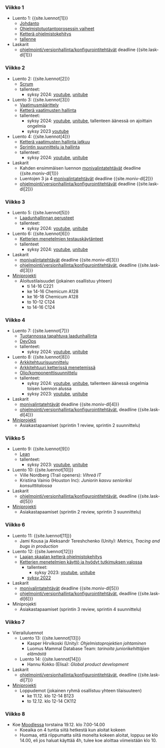 ### Viikko 1

- Luento 1: {{site.luennot[1]}}
  - [Johdanto](/osa0)
  - [Ohjelmistotuotantoprosessin vaiheet](/osa1#ohjelmistotuotanto-ja-sen-osa-alueet)
  - [Ketterä ohjelmistokehitys](/osa1#ketterä-ohjelmistokehitys)
  - [tallenne](https://youtu.be/9UaFvaRtTM0)
- Laskarit
  -  [ohjelmointi/versionhallinta/konfigurointitehtävät](/tehtavat1) deadline {{site.lask-dl[1]}}

### Viikko 2

- Luento 2: {{site.luennot[2]}}
  - [Scrum](/osa1#scrum)
  - tallenteet:
    - syksy 2024: [youtube](https://youtu.be/sg6O6jTGrzk), [unitube](https://www.helsinki.fi/fi/unitube/video/89ccc897-d9bc-4cc3-982d-83b19bf062cd)
- Luento 3: {{site.luennot[3]}}
  - [Vaatimusmäärittely](/osa2#vaatimusmäärittely)
  - [Ketterä vaatimusten hallinta](/osa2#user-story)
  - tallenteet:
    - syksy 2024: [youtube](https://youtu.be/lINfFEyKX_4), [unitube](https://www.helsinki.fi/fi/unitube/video/5782eba4-5b8a-4915-9715-ac7f43a40a2c), tallenteen äänessä on ajoittain ongelmia 
    - syksy 2023 [youtube](https://youtu.be/LoTkLUn-5c8)
- Luento 4: {{site.luennot[4]}}
  - [Ketterä vaatimusten hallinta jatkuu](/osa2#user-story)
  - [Sprintin suunnittelu ja hallinta](/osa2#sprintin-suunnittelu)
  - tallenteet:
    - syksy 2024: [youtube](https://youtu.be/3vl5CPBdvEg), [unitube](https://www.helsinki.fi/fi/unitube/video/ee76d6f6-7f54-4e0b-8cd5-82893765ce94)  
- Laskarit
  - Kahden ensimmäisen luennon <a href="{{site.stats_url}}/quiz/1">monivalintatehtävät</a> deadline {{site.moniv-dl[1]}}
  - Luentojen 3 ja 4 <a href="{{site.stats_url}}/quiz/2">monivalintatehtävät</a> deadline {{site.moniv-dl[2]}}
  - [ohjelmointi/versionhallinta/konfigurointitehtävät](/tehtavat2) deadline {{site.lask-dl[2]}}

### Viikko 3

- Luento 5: {{site.luennot[5]}} 
  - [Laadunhallinnan perusteet](/osa3)
  - tallenteet:
    - syksy 2024: [youtube](https://youtu.be/Hti_Y2ZdI-w), [unitube](https://www.helsinki.fi/fi/unitube/video/f9b7304f-08fd-487d-b195-2f881a27483a)
- Luento 6: {{site.luennot[6]}} 
  - [Ketterien menetelmien testauskäytänteet](/osa3#ketterien-menetelmien-testauskäytänteitä)
  - tallenteet
    - syksy 2024: [youtube](https://youtu.be/aYWk6X3t_Rc), [unitube](https://www.helsinki.fi/fi/unitube/video/c9608ade-49e0-4cfd-b81a-88254bb2b78b)
- Laskarit
  - <a href="{{site.stats_url}}/quiz/3">monivalintatehtävät</a> deadline {{site.moniv-dl[3]}}
  - [ohjelmointi/versionhallinta/konfigurointitehtävät](/tehtavat3), deadline {{site.lask-dl[3]}}
- [Miniprojekti](/miniprojekti)
  - Aloitustilaisuudet (jokainen osallistuu yhteen)
    - ti 14-16 C221
    - ke 14-16 Chemicum A128
    - ke 16-18 Chemicum A128
    - to 10-12 C124
    - to 14-16 C124

### Viikko 4

- Luento 7: {{site.luennot[7]}}
  - [Tuotannossa tapahtuva laadunhallinta](/osa3#tuotannossa-tapahtuva-testaaminen-ja-laadunhallinta)
  - [DevOps](/osa3#devops)
  - tallenteet:
    - syksy 2024: [youtube](https://youtu.be/j3DrCW3DtUw), [unitube](https://www.helsinki.fi/fi/unitube/video/39d8477a-dc78-423d-98e6-3b613acd4898)
- Luento 8: {{site.luennot[8]}} 
  - [Arkkitehtuurisuunnittelu](/osa4#ohjelmiston-arkkitehtuuri)
  - [Arkkitehtuuri ketterissä menetemissä](/osa4#arkkitehtuuri-ketterissä-menetelmissä)
  - [Olio/komponenttisuunnittelu](/osa4#olio--ja-komponenttisuunnittelu)
  - tallenteet:
    - syksy 2024: [youtube](https://youtu.be/FsTSRsppF9Q), [unitube](https://www.helsinki.fi/fi/unitube/video/2a2f442c-023f-4689-a560-731f5f10722a), tallenteen äänessä ongelmia toisen luennon alussa
    - syksy 2023: [youtube](https://youtu.be/34CKdOxwmac), [unitube](https://www.helsinki.fi/fi/unitube/video/680c1fe8-a709-4eb0-81f2-ec64919680ac)
- Laskarit
  - <a href="{{site.stats_url}}/quiz/4">monivalintatehtävät</a> deadline {{site.moniv-dl[4]}}
  - [ohjelmointi/versionhallinta/konfigurointitehtävät](/tehtavat4), deadline {{site.lask-dl[4]}}
- [Miniprojekti](/miniprojekti)
  - Asiakastapaamiset (sprintin 1 review, sprintin 2 suunnittelu)

### Viikko 5

- Luento 9: {{site.luennot[9]}}
  - [Lean](/osa5#lean)
  - tallenteet:
    - syksy 2023: [youtube](https://youtu.be/d-P8wLmk2w8), [unitube](https://www.helsinki.fi/fi/unitube/video/bd42dcd5-406d-4df0-9a95-beb3661ee71b)
- Luento 10: {{site.luennot[10]}} 
  - Ville Nordberg (Trail openers): _Vihreä IT_
  - Kristiina Vainio (Houston Inc): _Juniorin kasvu senioriksi konsulttitalossa_
- Laskarit
  - [ohjelmointi/versionhallinta/konfigurointitehtävät](/tehtavat5), deadline {{site.lask-dl[5]}}
- [Miniprojekti](/miniprojekti)
  - Asiakastapaamiset (sprintin 2 review, sprintin 3 suunnittelu)

### Viikko 6

- Luento 11: {{site.luennot[11]}}
  - Jami Kousa ja Aleksandr Tereshchenko (Unity): _Metrics, Tracing and bugs in production_
- Luento 12: {{site.luennot[12]}} 
  - [Laajan skaalan ketterä ohjelmistokehitys](/osa5#laajan-skaalan-ketter%C3%A4-ohjelmistokehitys)
  - [Ketterien menetelmien käyttö ja hyödyt tutkimuksen valossa](/osa5#ketterien-menetelmien-käyttö-ja-hyödyt-tutkimuksen-valossa)
    - tallenteet:
      - syksy 2023: [youtube](https://youtu.be/AgTV3pNoZ6Y), [unitube](https://www.helsinki.fi/fi/unitube/video/f8a923cc-5b4d-4dc1-b9cd-c7214276e6db)
    - [syksy 2022](https://youtu.be/1gxfA58DLQ8)  
- Laskarit
  - <a href="{{site.stats_url}}/quiz/5">monivalintatehtävät</a> deadline {{site.moniv-dl[5]}}
  - [ohjelmointi/versionhallinta/konfigurointitehtävät](/tehtavat6), deadline {{site.lask-dl[6]}}
- Miniprojekti
  - Asiakastapaamiset (sprintin 3 review, sprintin 4 suunnittelu)

### Viikko 7

- Vierailuluennot
  - Luento 13: {{site.luennot[13]}}
    - Kasper Hirvikoski (Unity): _Ohjelmistoprojektien johtaminen_
    - Luomus Mammal Database Team: _tarinoita juniorikehittäjien elämästä_
  - Luento 14: {{site.luennot[14]}}
    - Hannu Kokko (Elisa): _Global product development_
- Laskarit
  -  [ohjelmointi/versionhallinta/konfigurointitehtävät](/tehtavat7), deadline {{site.lask-dl[7]}}
- [Miniprojekti](/miniprojekti)
  - Loppudemot (jokainen ryhmä osallistuu yhteen tilaisuuteen)
    - ke 11.12. klo 12-14 B123
    - to 12.12. klo 12-14 CK112
    
### Viikko 8

- Koe [Moodlessa](https://moodle.helsinki.fi/course/view.php?id=67825) torstaina 19.12. klo 7.00-14.00 
  - Koeaika on 4 tuntia siitä hetkestä kun aloitat kokeen
  - Huomaa, että riippumatta siitä monelta kokeen aloitat, loppuu se klo 14.00, eli jos haluat käyttää 4h, tulee koe aloittaa viimeistään klo 10.
